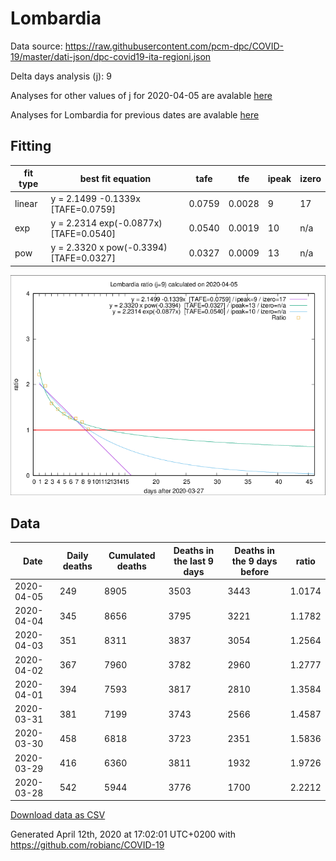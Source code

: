 # Lombardia

Data source: https://raw.githubusercontent.com/pcm-dpc/COVID-19/master/dati-json/dpc-covid19-ita-regioni.json

Delta days analysis (j): 9

Analyses for other values of j for 2020-04-05 are avalable [here](../2020-04-05/README.md)

Analyses for Lombardia for previous dates are avalable [here](../README.md)

## Fitting 
|fit type|best fit equation|tafe|tfe|ipeak|izero|
|-------|-----|--------|------|---|---|
|linear|y = 2.1499 -0.1339x  [TAFE=0.0759]|0.0759|0.0028|9|17|
|exp|y = 2.2314 exp(-0.0877x)  [TAFE=0.0540]|0.0540|0.0019|10|n/a|
|pow|y = 2.3320 x pow(-0.3394)  [TAFE=0.0327]|0.0327|0.0009|13|n/a|

![Plot](COVID-19_lombardia_j9_2020-04-05.png)

## Data
|Date|Daily deaths|Cumulated deaths|Deaths in the last 9 days|Deaths in the 9 days before|ratio|
|----|----------|-----------|-------|--------------------|-----|
|2020-04-05|249|8905|3503|3443|1.0174|
|2020-04-04|345|8656|3795|3221|1.1782|
|2020-04-03|351|8311|3837|3054|1.2564|
|2020-04-02|367|7960|3782|2960|1.2777|
|2020-04-01|394|7593|3817|2810|1.3584|
|2020-03-31|381|7199|3743|2566|1.4587|
|2020-03-30|458|6818|3723|2351|1.5836|
|2020-03-29|416|6360|3811|1932|1.9726|
|2020-03-28|542|5944|3776|1700|2.2212|

[Download data as CSV](COVID-19_lombardia_j9_2020-04-05.csv)

Generated April 12th, 2020 at 17:02:01 UTC+0200 with https://github.com/robianc/COVID-19

